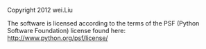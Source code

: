 Copyright 2012 wei.Liu 

The software is licensed according to the terms of the PSF (Python Software Foundation) license found here: http://www.python.org/psf/license/